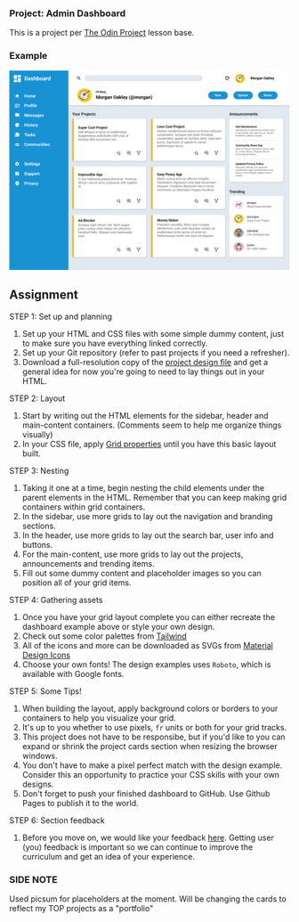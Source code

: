 ### Project: Admin Dashboard

This is a project per [The Odin Project](https://www.theodinproject.com) lesson base.


### Example

![Dashboard Example via The Odin Project](<dash project example.png>)

## Assignment

STEP 1: Set up and planning
1. Set up your HTML and CSS files with some simple dummy content, just to make sure you have everything linked correctly.
2. Set up your Git repository (refer to past projects if you need a refresher).
3. Download a full-resolution copy of the [project design file](https://cdn.statically.io/gh/TheOdinProject/curriculum/43cc6ab69fdfbef40d431a65677d2144668930ac/intermediate_html_css/grid/project_admin_dashboard/imgs/dashboard-project.png) and get a general idea for now you're going to need to lay things out in your HTML.


STEP 2: Layout
1. Start by writing out the HTML elements for the sidebar, header and main-content containers.  (Comments seem to help me organize things visually)
2. In your CSS file, apply [Grid properties](https://developer.mozilla.org/en-US/docs/Web/CSS/grid) until you have this basic layout built.


STEP 3: Nesting
1. Taking it one at a time, begin nesting the child elements under the parent elements in the HTML.  Remember that you can keep making grid containers within grid containers.
2. In the sidebar, use more grids to lay out the navigation and branding sections.
3. In the header, use more grids to lay out the search bar, user info and buttons.
4. For the main-content, use more grids to lay out the projects, announcements and trending items.
5. Fill out some dummy content and placeholder images so you can position all of your grid items.


STEP 4: Gathering assets
1. Once you have your grid layout complete you can either recreate the dashboard example above or style your own design.
2. Check out some color palettes from [Tailwind](https://tailwindcss.com/docs/customizing-colors)
3. All of the icons and more can be downloaded as SVGs from [Material Design Icons](https://pictogrammers.com/library/mdi/)
4. Choose your own fonts! The design examples uses `Roboto`, which is available with Google fonts.

STEP 5: Some Tips!
1. When building the layout, apply background colors or borders to your containers to help you visualize your grid.
2. It's up to you whether to use pixels, `fr` units or both for your grid tracks.
3. This project does not have to be responsibe, but if you'd like to you can expand or shrink the project cards section when resizing the browser windows.
4. You don't have to make a pixel perfect match with the design example. Consider this an opportunity to practice your CSS skills with your own designs.
5. Don't forget to push your finished dashboard to GitHub.  Use Github Pages to publish it to the world.


STEP 6: Section feedback
1. Before you move on, we would like your feedback [here](https://docs.google.com/forms/d/e/1FAIpQLSf_hNwIjvqcPZyl9Lx41mgJNQKp04qOro03SI8ABw4Zp7U_4w/viewform?usp=sf_link).  Getting user (you) feedback is important so we can continue to improve the curriculum and get an idea of your experience.


### SIDE NOTE
Used picsum for placeholders at the moment.  Will be changing the cards to reflect my TOP projects as a "portfolio"